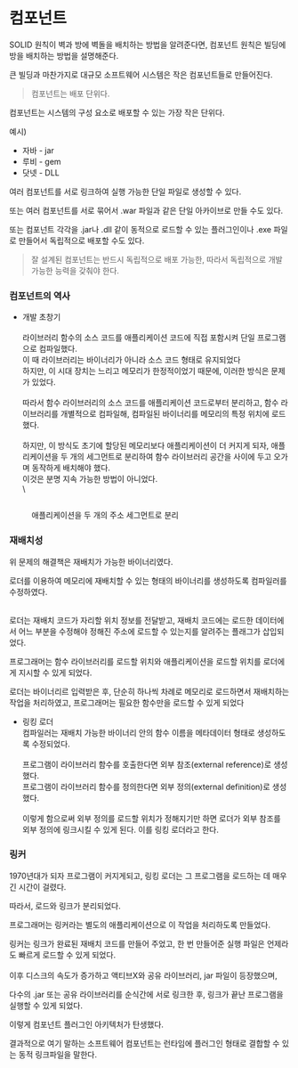 # 컴포넌트

SOLID 원칙이 벽과 방에 벽돌을 배치하는 방법을 알려준다면, 컴포넌트 원칙은 빌딩에 방을 배치하는 방법을 설명해준다.

큰 빌딩과 마찬가지로 대규모 소프트웨어 시스템은 작은 컴포넌트들로 만들어진다.

&#x20;

> 컴포넌트는 배포 단위다.

컴포넌트는 시스템의 구성 요소로 배포할 수 있는 가장 작은 단위다.&#x20;

&#x20;

예시)

* 자바 - jar
* 루비 - gem
* 닷넷 - DLL

&#x20;

여러 컴포넌트를 서로 링크하여 실행 가능한 단일 파일로 생성할 수 있다.

&#x20;

또는 여러 컴포넌트를 서로 묶어서 .war 파일과 같은 단일 아카이브로 만들 수도 있다.

또는 컴포넌트 각각을 .jar나 .dll 같이 동적으로 로드할 수 있는 플러그인이나 .exe 파일로 만들어서 독립적으로 배포할 수도 있다.

&#x20;

> 잘 설계된 컴포넌트는 반드시 독립적으로 배포 가능한, 따라서 독립적으로 개발 가능한 능력을 갖춰야 한다.

### &#x20;

### 컴포넌트의 역사

&#x20;

* 개발 초창기\
  \
  라이브러리 함수의 소스 코드를 애플리케이션 코드에 직접 포함시켜 단일 프로그램으로 컴파일했다.\
  이 때 라이브러리는 바이너리가 아니라 소스 코드 형태로 유지되었다\
  하지만, 이 시대 장치는 느리고 메모리가 한정적이었기 때문에, 이러한 방식은 문제가 있었다.\
  \
  따라서 함수 라이브러리의 소스 코드를 애플리케이션 코드로부터 분리하고, 함수 라이브러리를 개별적으로 컴파일해, 컴파일된 바이너리를 메모리의 특정 위치에 로드했다.\
  \
  하지만, 이 방식도 초기에 할당된 메모리보다 애플리케이션이 더 커지게 되자, 애플리케이션을 두 개의 세그먼트로 분리하여 함수 라이브러리 공간을 사이에 두고 오가며 동작하게 배치해야 했다.\
  이것은 분명 지속 가능한 방법이 아니었다.\
  \


<figure><img src="https://blog.kakaocdn.net/dn/ee10iG/btq0Y4U6M9o/DJp1sLCCmk5VP94XoeS2M1/img.png" alt=""><figcaption><p>애플리케이션을 두 개의 주소 세그먼트로 분리</p></figcaption></figure>

&#x20;

&#x20;

### 재배치성

위 문제의 해결책은 재배치가 가능한 바이너리였다.

로더를 이용하여 메모리에 재배치할 수 있는 형태의 바이너리를 생성하도록 컴파일러를 수정하였다.

\
로더는 재배치 코드가 자리할 위치 정보를 전달받고, 재배치 코드에는 로드한 데이터에서 어느 부분을 수정해야 정해진 주소에 로드할 수 있는지를 알려주는 플래그가 삽입되었다.

&#x20;

프로그래머는 함수 라이브러리를 로드할 위치와 애플리케이션을 로드할 위치를 로더에게 지시할 수 있게 되었다.

로더는 바이너리르 입력받은 후, 단순히 하나씩 차례로 메모리로 로드하면서 재배치하는 작업을 처리하였고, 프로그래머는 필요한 함수만을 로드할 수 있게 되었다

&#x20;

* 링킹 로더 \
  컴파일러는 재배치 가능한 바이너리 안의 함수 이름을 메타데이터 형태로 생성하도록 수정되었다.\
  \
  프로그램이 라이브러리 함수를 호출한다면 외부 참조(external reference)로 생성했다.\
  프로그램이 라이브러리 함수를 정의한다면 외부 정의(external definition)로 생성했다.\
  \
  이렇게 함으로써 외부 정의를 로드할 위치가 정해지기만 하면 로더가 외부 참조를 외부 정의에 링크시킬 수 있게 된다. 이를 링킹 로더라고 한다.

### 링커

1970년대가 되자 프로그램이 커지게되고, 링킹 로더는 그 프로그램을 로드하는 데 매우 긴 시간이 걸렸다.

따라서, 로드와 링크가 분리되었다.

&#x20;

프로그래머는 링커라는 별도의 애플리케이션으로 이 작업을 처리하도록 만들었다.

링커는 링크가 완료된 재배치 코드를 만들어 주었고, 한 번 만들어준 실행 파일은 언제라도 빠르게 로드할 수 있게 되었다.\
\
이후 디스크의 속도가 증가하고 액티브X와 공유 라이브러리, jar 파일이 등장했으며,

다수의 .jar 또는 공유 라이브러리를 순식간에 서로 링크한 후, 링크가 끝난 프로그램을 실행할 수 있게 되었다.

이렇게 컴포넌트 플러그인 아키텍처가 탄생했다.

&#x20;

결과적으로 여기 말하는 소프트웨어 컴포넌트는 런타임에 플러그인 형태로 결합할 수 있는 동적 링크파일을 말한다.
